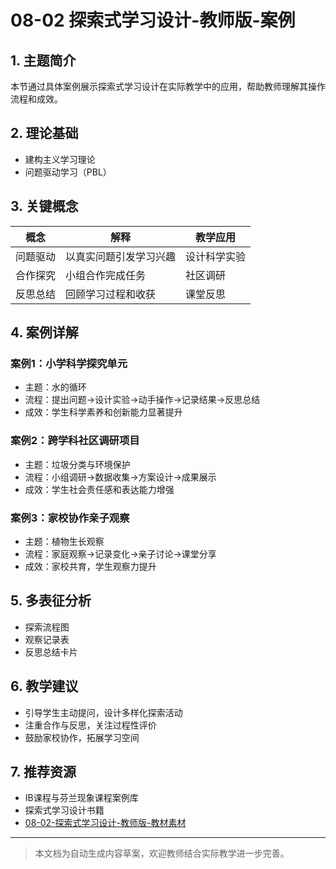 # 08-02 探索式学习设计-教师版-案例

## 1. 主题简介
本节通过具体案例展示探索式学习设计在实际教学中的应用，帮助教师理解其操作流程和成效。

## 2. 理论基础
- 建构主义学习理论
- 问题驱动学习（PBL）

## 3. 关键概念
| 概念 | 解释 | 教学应用 |
|------|------|------|
| 问题驱动 | 以真实问题引发学习兴趣 | 设计科学实验 |
| 合作探究 | 小组合作完成任务 | 社区调研 |
| 反思总结 | 回顾学习过程和收获 | 课堂反思 |

## 4. 案例详解
### 案例1：小学科学探究单元
- 主题：水的循环
- 流程：提出问题→设计实验→动手操作→记录结果→反思总结
- 成效：学生科学素养和创新能力显著提升

### 案例2：跨学科社区调研项目
- 主题：垃圾分类与环境保护
- 流程：小组调研→数据收集→方案设计→成果展示
- 成效：学生社会责任感和表达能力增强

### 案例3：家校协作亲子观察
- 主题：植物生长观察
- 流程：家庭观察→记录变化→亲子讨论→课堂分享
- 成效：家校共育，学生观察力提升

## 5. 多表征分析
- 探索流程图
- 观察记录表
- 反思总结卡片

## 6. 教学建议
- 引导学生主动提问，设计多样化探索活动
- 注重合作与反思，关注过程性评价
- 鼓励家校协作，拓展学习空间

## 7. 推荐资源
- IB课程与芬兰现象课程案例库
- 探索式学习设计书籍
- [08-02-探索式学习设计-教师版-教材素材](./08-02-探索式学习设计-教师版-教材素材.md)

---

> 本文档为自动生成内容草案，欢迎教师结合实际教学进一步完善。 